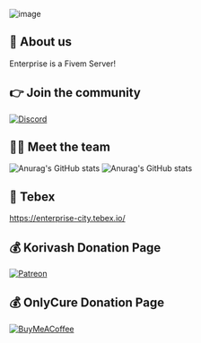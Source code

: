 ![image](https://user-images.githubusercontent.com/66293264/198508063-2513daad-4c7e-4b57-8fea-ae7f027e44df.png)

## 👋 About us
Enterprise is a Fivem Server!

## 👉 Join the community
[![Discord](https://img.shields.io/badge/Discord-%237289DA.svg?style=for-the-badge&logo=discord&logoColor=white)](https://discord.io/enterprisecity)




## 👨‍💻 Meet the team
<p align="center">

![Anurag's GitHub stats](https://github-readme-stats.vercel.app/api?username=Korivash&theme=dark&show_icons=true)
![Anurag's GitHub stats](https://github-readme-stats.vercel.app/api?username=OnlyCure_&theme=dark&show_icons=true)

## 🥇 Tebex
https://enterprise-city.tebex.io/
 ## 💰 Korivash Donation Page
  [![Patreon](https://img.shields.io/badge/Patreon-F96854?style=for-the-badge&logo=patreon&logoColor=white)](https://patreon.com/Korivash) 
</p>

  ## 💰 OnlyCure Donation Page
  [![BuyMeACoffee](https://img.shields.io/badge/Buy%20Me%20a%20Coffee-ffdd00?style=for-the-badge&logo=buy-me-a-coffee&logoColor=black)](https://ko-fi.com/cure049)

</p>







